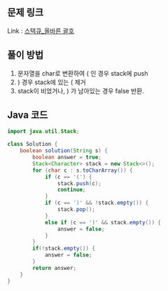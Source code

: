 ## 문제 링크
Link : [스택큐_올바른 괄호](https://school.programmers.co.kr/learn/courses/30/lessons/12909)

## 풀이 방법
1. 문자열을 char로 변환하여 ( 인 경우 stack에 push
2. ) 경우 stack에 있는 ( 제거
3. stack이 비었거나, ) 가 남아있는 경우 false 반환.

## Java 코드
````java
import java.util.Stack;

class Solution {
    boolean solution(String s) {
        boolean answer = true;
        Stack<Character> stack = new Stack<>();
        for (char c : s.toCharArray()) {
            if (c == '(') {
                stack.push(c);
                continue;
            }
            if (c == ')' && !stack.empty()) {
                stack.pop();
            }
            else if (c == ')' && stack.empty()) {
                answer = false;
            }
        }
        if(!stack.empty()) {
            answer = false;
        }
        return answer;
    }
}
````